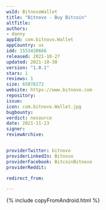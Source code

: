 ```yaml
---
wsId: BitnovoWallet
title: "Bitnovo - Buy Bitcoin"
altTitle: 
authors:
- danny
appId: com.bitnovo.Wallet
appCountry: us
idd: 1553430666
released: 2021-10-27
updated: 2021-10-30
version: "1.0.1"
stars: 1
reviews: 1
size: 65078272
website: https://www.bitnovo.com
repository: 
issue: 
icon: com.bitnovo.Wallet.jpg
bugbounty: 
verdict: nosource
date: 2021-11-23
signer: 
reviewArchive:


providerTwitter: bitnovo
providerLinkedIn: Bitnovo
providerFacebook: BitcoinBitnovo
providerReddit: 

redirect_from:

---
```

{% include copyFromAndroid.html %}

